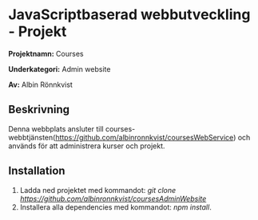 # JavaScriptbaserad webbutveckling - Projekt
__Projektnamn:__ Courses

__Underkategori:__ Admin website

__Av:__ Albin Rönnkvist
## Beskrivning
Denna webbplats ansluter till courses-webbtjänsten(https://github.com/albinronnkvist/coursesWebService) och används för att administrera kurser och projekt.
## Installation
1. Ladda ned projektet med kommandot: _git clone https://github.com/albinronnkvist/coursesAdminWebsite_
2. Installera alla dependencies med kommandot: _npm install_.
